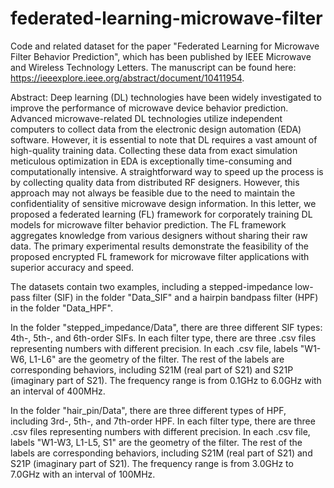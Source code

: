 # federated-learning-microwave-filter
Code and related dataset for the paper "Federated Learning for Microwave Filter Behavior Prediction", which has been published by IEEE Microwave and Wireless Technology Letters.
The manuscript can be found here: https://ieeexplore.ieee.org/abstract/document/10411954.

Abstract:
Deep learning (DL) technologies have been widely investigated to improve the performance of microwave device behavior prediction. Advanced microwave-related DL technologies utilize independent computers to collect data from the electronic design automation (EDA) software. However, it is essential to note that DL requires a vast amount of high-quality training data. Collecting these data from exact simulation meticulous optimization in EDA is exceptionally time-consuming and computationally intensive. A straightforward way to speed up the process is by collecting quality data from distributed RF designers. However, this approach may not always be feasible due to the need to maintain the confidentiality of sensitive microwave design information. In this letter, we proposed a federated learning (FL) framework for corporately training DL models for microwave filter behavior prediction. The FL framework aggregates knowledge from various designers without sharing their raw data. The primary experimental results demonstrate the feasibility of the proposed encrypted FL framework for microwave filter applications with superior accuracy and speed.

The datasets contain two examples, including a stepped-impedance low-pass filter (SIF) in the folder "Data_SIF" and a hairpin bandpass filter (HPF) in the folder "Data_HPF".

In the folder "stepped_impedance/Data", there are three different SIF types: 4th-, 5th-, and 6th-order SIFs. In each filter type, there are three .csv files representing numbers with different precision.
In each .csv file, labels "W1-W6, L1-L6" are the geometry of the filter. The rest of the labels are corresponding behaviors, including S21M (real part of S21) and S21P (imaginary part of S21). The frequency range is from 0.1GHz to 6.0GHz with an interval of 400MHz.

In the folder "hair_pin/Data", there are three different types of HPF, including 3rd-, 5th-, and 7th-order HPF. In each filter type, there are three .csv files representing numbers with different precision.
In each .csv file, labels "W1-W3, L1-L5, S1" are the geometry of the filter. The rest of the labels are corresponding behaviors, including S21M (real part of S21) and S21P (imaginary part of S21). The frequency range is from 3.0GHz to 7.0GHz with an interval of 100MHz.
